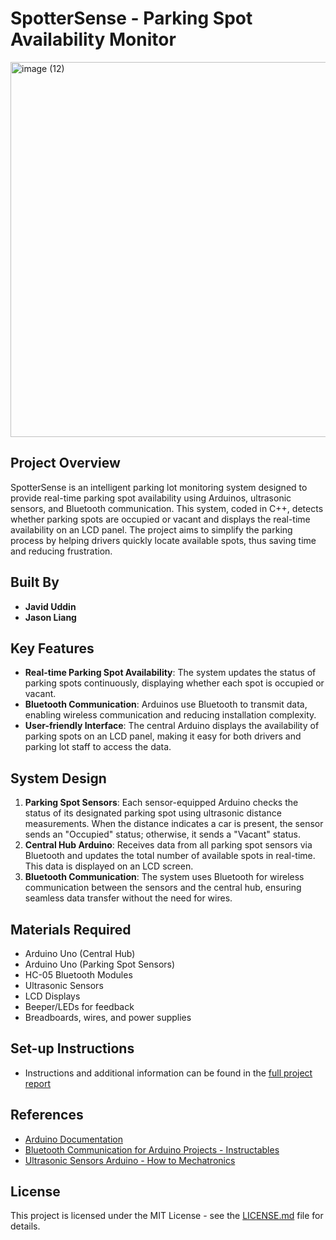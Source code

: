 
# SpotterSense - Parking Spot Availability Monitor

<img width="600" alt="image (12)" src="https://github.com/user-attachments/assets/c7dda268-8aaa-45e9-bc53-696b0145f5cf" />

## Project Overview
SpotterSense is an intelligent parking lot monitoring system designed to provide real-time parking spot availability using Arduinos, ultrasonic sensors, and Bluetooth communication. This system, coded in C++, detects whether parking spots are occupied or vacant and displays the real-time availability on an LCD panel. The project aims to simplify the parking process by helping drivers quickly locate available spots, thus saving time and reducing frustration.

## Built By
- **Javid Uddin**  
- **Jason Liang**

## Key Features
- **Real-time Parking Spot Availability**: The system updates the status of parking spots continuously, displaying whether each spot is occupied or vacant.
- **Bluetooth Communication**: Arduinos use Bluetooth to transmit data, enabling wireless communication and reducing installation complexity.
- **User-friendly Interface**: The central Arduino displays the availability of parking spots on an LCD panel, making it easy for both drivers and parking lot staff to access the data.

## System Design
1. **Parking Spot Sensors**: Each sensor-equipped Arduino checks the status of its designated parking spot using ultrasonic distance measurements. When the distance indicates a car is present, the sensor sends an "Occupied" status; otherwise, it sends a "Vacant" status.
2. **Central Hub Arduino**: Receives data from all parking spot sensors via Bluetooth and updates the total number of available spots in real-time. This data is displayed on an LCD screen.
3. **Bluetooth Communication**: The system uses Bluetooth for wireless communication between the sensors and the central hub, ensuring seamless data transfer without the need for wires.

## Materials Required
- Arduino Uno (Central Hub)
- Arduino Uno (Parking Spot Sensors)
- HC-05 Bluetooth Modules
- Ultrasonic Sensors
- LCD Displays
- Beeper/LEDs for feedback
- Breadboards, wires, and power supplies

## Set-up Instructions
- Instructions and additional information can be found in the [full project report](https://github.com/javud/spottersense/SpotterSenseReport.pdf)

## References
- [Arduino Documentation](https://www.arduino.cc/)
- [Bluetooth Communication for Arduino Projects - Instructables](https://www.instructables.com/)
- [Ultrasonic Sensors Arduino - How to Mechatronics](https://www.howtomechatronics.com/)

## License
This project is licensed under the MIT License - see the [LICENSE.md](LICENSE.md) file for details.
